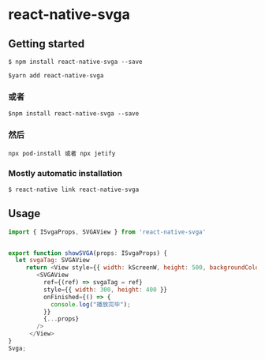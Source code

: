 # react-native-svga

## Getting started

`$ npm install react-native-svga --save`

`$yarn add react-native-svga`

### 或者

`$npm install react-native-svga --save`

### 然后

`npx pod-install 或者 npx jetify`

### Mostly automatic installation

`$ react-native link react-native-svga`

## Usage
```javascript
import { ISvgaProps, SVGAView } from 'react-native-svga'


export function showSVGA(props: ISvgaProps) {
  let svgaTag: SVGAView
     return <View style={{ width: kScreenW, height: 500, backgroundColor: 'black', marginTop: 100 }}>
        <SVGAView
          ref={(ref) => svgaTag = ref}
          style={{ width: 300, height: 400 }}
          onFinished={() => {
            console.log("播放完毕");
          }}
          {...props}
        />
      </View>
}
Svga;
```

